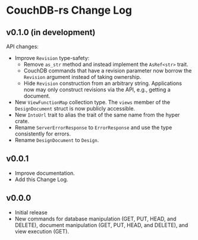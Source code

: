 # CouchDB-rs Change Log

## v0.1.0 (in development)

API changes:
* Improve `Revision` type-safety:
	* Remove `as_str` method and instead implement the `AsRef<str>` trait.
	* CouchDB commands that have a revision parameter now borrow the `Revision`
	  argument instead of taking ownership.
	* Hide `Revision` construction from an arbitrary string. Applications now may
	  only construct revisions via the API, e.g., getting a document.
* New `ViewFunctionMap` collection type. The `views` member of the
  `DesignDocument` struct is now publicly accessible.
* New `IntoUrl` trait to alias the trait of the same name from the hyper crate.
* Rename `ServerErrorResponse` to `ErrorResponse` and use the type consistently
  for errors.
* Rename `DesignDocument` to `Design`.

## v0.0.1

* Improve documentation.
* Add this Change Log.

## v0.0.0

* Initial release
* New commands for database manipulation (GET, PUT, HEAD, and DELETE), document
  manipulation (GET, PUT, HEAD, and DELETE), and view execution (GET).
